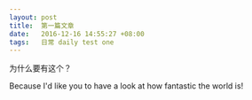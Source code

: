 ```yaml
---
layout: post
title:  第一篇文章
date:   2016-12-16 14:55:27 +08:00
tags:   日常 daily test one
---
```

为什么要有这个？

Because I'd like you to have a look at how fantastic the world is!
